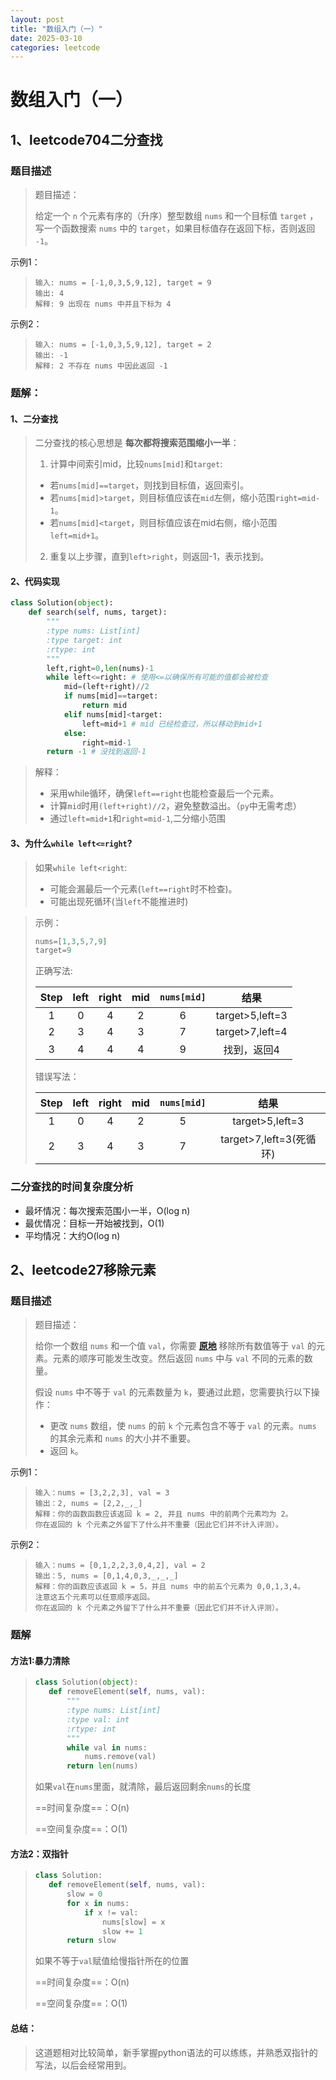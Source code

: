 ```yaml
---
layout: post
title: "数组入门（一）"
date: 2025-03-10
categories: leetcode
---
```


# 数组入门（一）

## 1、leetcode704二分查找

### 题目描述

>题目描述：
>
>给定一个 `n` 个元素有序的（升序）整型数组 `nums` 和一个目标值 `target` ，写一个函数搜索 `nums` 中的 `target`，如果目标值存在返回下标，否则返回 `-1`。

示例1：

>```
>输入: nums = [-1,0,3,5,9,12], target = 9
>输出: 4
>解释: 9 出现在 nums 中并且下标为 4
>```

示例2：

> ```
> 输入: nums = [-1,0,3,5,9,12], target = 2
> 输出: -1
> 解释: 2 不存在 nums 中因此返回 -1
> ```

### 题解：

#### 1、二分查找

>二分查找的核心思想是 **每次都将搜索范围缩小一半**：
>
>1. 计算中间索引mid，比较`nums[mid]`和`target`:
>	+ 若`nums[mid]==target`，则找到目标值，返回索引。
>	+ 若`nums[mid]>target`，则目标值应该在`mid`左侧，缩小范围`right=mid-1`。
>	+ 若`nums[mid]<target`，则目标值应该在mid右侧，缩小范围`left=mid+1`。
>2. 重复以上步骤，直到`left>right`，则返回-1，表示找到。

#### 2、代码实现

```python
class Solution(object):
    def search(self, nums, target):
        """
        :type nums: List[int]
        :type target: int
        :rtype: int
        """
        left,right=0,len(nums)-1
        while left<=right: # 使用<=以确保所有可能的值都会被检查
            mid=(left+right)//2
            if nums[mid]==target:
                return mid
            elif nums[mid]<target:
                left=mid+1 # mid 已经检查过，所以移动到mid+1
            else:
                right=mid-1
        return -1 # 没找到返回-1
```

>解释：
>
>+ 采用while循环，确保`left==right`也能检查最后一个元素。
>+ 计算`mid`时用`(left+right)//2`，避免整数溢出。（`py`中无需考虑）
>+ 通过`left=mid+1`和`right=mid-1`,二分缩小范围

#### 3、为什么`while left<=right`?

>如果`while left<right`:
>
>+ 可能会漏最后一个元素(`left==right`时不检查)。
>+ 可能出现死循环(当`left`不能推进时)

>示例：
>
>```python
>nums=[1,3,5,7,9]
>target=9
>```
>
>正确写法:
>
>| Step | left | right | mid  | `nums[mid]` |      结果       |
>| :--: | :--: | :---: | :--: | :---------: | :-------------: |
>|  1   |  0   |   4   |  2   |      6      | target>5,left=3 |
>|  2   |  3   |   4   |  3   |      7      | target>7,left=4 |
>|  3   |  4   |   4   |  4   |      9      |   找到，返回4   |
>
>错误写法：
>
>| Step | left | right | mid  | `nums[mid]` |          结果           |
>| :--: | :--: | :---: | :--: | :---------: | :---------------------: |
>|  1   |  0   |   4   |  2   |      5      |     target>5,left=3     |
>|  2   |  3   |   4   |  3   |      7      | target>7,left=3(死循环) |

### 二分查找的时间复杂度分析

+ 最坏情况：每次搜索范围小一半，O(log n)
+ 最优情况：目标一开始被找到，O(1)
+ 平均情况：大约O(log n)

## 2、leetcode27移除元素

### 题目描述

>题目描述：
>
>给你一个数组 `nums` 和一个值 `val`，你需要 **[原地](https://baike.baidu.com/item/原地算法)** 移除所有数值等于 `val` 的元素。元素的顺序可能发生改变。然后返回 `nums` 中与 `val` 不同的元素的数量。
>
>假设 `nums` 中不等于 `val` 的元素数量为 `k`，要通过此题，您需要执行以下操作：
>
>- 更改 `nums` 数组，使 `nums` 的前 `k` 个元素包含不等于 `val` 的元素。`nums` 的其余元素和 `nums` 的大小并不重要。
>- 返回 `k`。

示例1：

>```
>输入：nums = [3,2,2,3], val = 3
>输出：2, nums = [2,2,_,_]
>解释：你的函数函数应该返回 k = 2, 并且 nums 中的前两个元素均为 2。
>你在返回的 k 个元素之外留下了什么并不重要（因此它们并不计入评测）。
>```

示例2：

>```
>输入：nums = [0,1,2,2,3,0,4,2], val = 2
>输出：5, nums = [0,1,4,0,3,_,_,_]
>解释：你的函数应该返回 k = 5，并且 nums 中的前五个元素为 0,0,1,3,4。
>注意这五个元素可以任意顺序返回。
>你在返回的 k 个元素之外留下了什么并不重要（因此它们并不计入评测）。
>```

### 题解

#### 方法1:暴力清除

>```python
>class Solution(object):
>    def removeElement(self, nums, val):
>        """
>        :type nums: List[int]
>        :type val: int
>        :rtype: int
>        """
>        while val in nums:
>            nums.remove(val)
>        return len(nums)
>```
>
>如果`val`在`nums`里面，就清除，最后返回剩余`nums`的长度
>
>==时间复杂度==：O(n)
>
>==空间复杂度==：O(1)



#### 方法2：双指针

>```python
>class Solution:
>    def removeElement(self, nums, val):
>        slow = 0
>        for x in nums:
>            if x != val:
>                nums[slow] = x
>                slow += 1
>        return slow
>```
>
>如果不等于`val`赋值给慢指针所在的位置
>
>==时间复杂度==：O(n)
>
>==空间复杂度==：O(1)

#### 总结：

>这道题相对比较简单，新手掌握python语法的可以练练，并熟悉双指针的写法，以后会经常用到。
